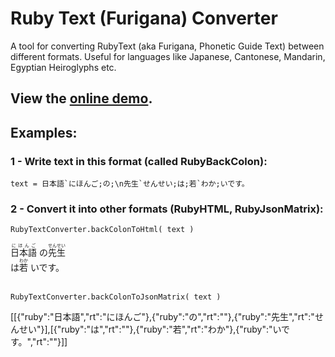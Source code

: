 # Ruby Text (Furigana) Converter
A tool for converting RubyText (aka Furigana, Phonetic Guide Text) between different formats. Useful for languages like Japanese, Cantonese, Mandarin, Egyptian Heiroglyphs etc.

## View the [online demo](https://ruby-text-furigana-converter.glitch.me/).

## Examples:

### 1 - Write text in this format (called RubyBackColon):

```text = 日本語`にほんご;の;\n先生`せんせい;は;若`わか;いです。```

### 2 - Convert it into other formats (RubyHTML, RubyJsonMatrix):

```RubyTextConverter.backColonToHtml( text )```

<ruby>
日本語 <rp>(</rp><rt>にほんご</rt><rp>)</rp>
の <rp>(</rp><rt></rt><rp>)</rp>
先生 <rp>(</rp><rt>せんせい</rt><rp>)</rp>
</ruby>
<br>
<ruby>
は <rp>(</rp><rt></rt><rp>)</rp>
若 <rp>(</rp><rt>わか</rt><rp>)</rp>
いです。 <rp>(</rp><rt></rt><rp>)</rp>
</ruby>
<br>
<br>


```RubyTextConverter.backColonToJsonMatrix( text )```

[[{"ruby":"日本語","rt":"にほんご"},{"ruby":"の","rt":""},{"ruby":"先生","rt":"せんせい"}],[{"ruby":"は","rt":""},{"ruby":"若","rt":"わか"},{"ruby":"いです。","rt":""}]]
